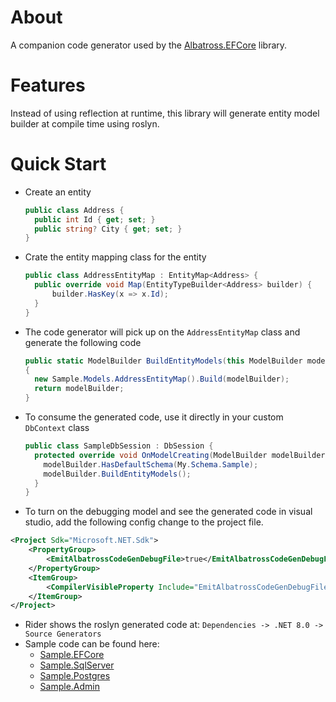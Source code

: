 # About

A companion code generator used by the [Albatross.EFCore](../Albatross.EFCore) library.

# Features
Instead of using reflection at runtime, this library will generate entity model builder at compile time using roslyn.

# Quick Start
* Create an entity
  ```csharp
  public class Address {
    public int Id { get; set; }
    public string? City { get; set; }
  }
  ```
* Crate the entity mapping class for the entity
  ```csharp
  public class AddressEntityMap : EntityMap<Address> {
    public override void Map(EntityTypeBuilder<Address> builder) {
        builder.HasKey(x => x.Id);
    }
  }
  ```
* The code generator will pick up on the `AddressEntityMap` class and generate the following code
  ```csharp
  public static ModelBuilder BuildEntityModels(this ModelBuilder modelBuilder)
  {
    new Sample.Models.AddressEntityMap().Build(modelBuilder);
    return modelBuilder;
  }
  ```
* To consume the generated code, use it directly in your custom `DbContext` class
  ```csharp
  public class SampleDbSession : DbSession {
    protected override void OnModelCreating(ModelBuilder modelBuilder) {
      modelBuilder.HasDefaultSchema(My.Schema.Sample);
      modelBuilder.BuildEntityModels();
    }
  }
  ```
* To turn on the debugging model and see the generated code in visual studio, add the following config change to the project file.
```xml
<Project Sdk="Microsoft.NET.Sdk">
    <PropertyGroup>
        <EmitAlbatrossCodeGenDebugFile>true</EmitAlbatrossCodeGenDebugFile>
    </PropertyGroup>
    <ItemGroup>
        <CompilerVisibleProperty Include="EmitAlbatrossCodeGenDebugFile" />
    </ItemGroup>
</Project>
```
* Rider shows the roslyn generated code at:  `Dependencies -> .NET 8.0 -> Source Generators`
* Sample code can be found here:
  * [Sample.EFCore](../Sample.EFCore)
  * [Sample.SqlServer](../Sample.SqlServer)
  * [Sample.Postgres](../Sample.Postgres)
  * [Sample.Admin](../Sample.Admin)